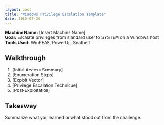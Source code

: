 ```yaml
---
layout: post
title: "Windows Privilege Escalation Template"
date: 2025-07-30
---
```


**Machine Name:** [Insert Machine Name]  
**Goal:** Escalate privileges from standard user to SYSTEM on a Windows host  
**Tools Used:** WinPEAS, PowerUp, Seatbelt  

## Walkthrough

1. [Initial Access Summary]
2. [Enumeration Steps]
3. [Exploit Vector]
4. [Privilege Escalation Technique]
5. [Post-Exploitation]

## Takeaway

Summarize what you learned or what stood out from the challenge.
